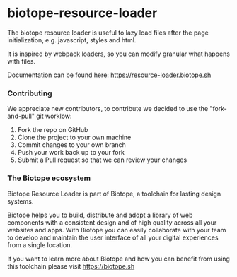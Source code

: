 # biotope-resource-loader

The biotope resource loader is useful to lazy load files after the page initialization, e.g. javascript, styles and html.

It is inspired by webpack loaders, so you can modify granular what happens with files.

Documentation can be found here: https://resource-loader.biotope.sh

### Contributing
We appreciate new contributors, to contribute we decided to use the "fork-and-pull" git worklow:
1. Fork the repo on GitHub
2. Clone the project to your own machine
3. Commit changes to your own branch
4. Push your work back up to your fork
5. Submit a Pull request so that we can review your changes

### The Biotope ecosystem

Biotope Resource Loader is part of Biotope, a toolchain for lasting design systems.

Biotope helps you to build, distribute and adopt a library of web components with a consistent design and of high quality across all your websites and apps. With Biotope you can easily collaborate with your team to develop and maintain the user interface of all your digital experiences from a single location.

If you want to learn more about Biotope and how you can benefit from using this toolchain please visit https://biotope.sh

